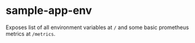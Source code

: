 # sample-app-env

Exposes list of all environment variables at `/` and some basic prometheus metrics at `/metrics`.
